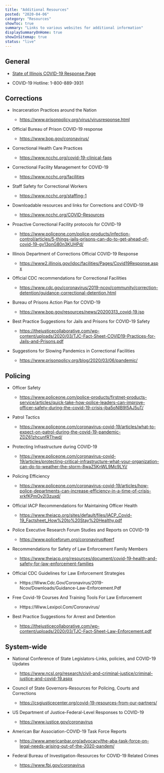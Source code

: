 ```yaml
---
title: "Additional Resources"
posted: "2020-04-06"
category: "Resources"
showToc: true
summary: "Links to various websites for additional information"
displaySummaryOnHome: true
showInSitemap: true
status: "live"
---
```


## General

- [State of Illinois COVID-19 Response Page]()

- COVID-19 Hotline: 1-800-889-3931

## Corrections

- Incarceration Practices around the Nation

  - https://www.prisonpolicy.org/virus/virusresponse.html

- Official Bureau of Prison COVID-19 response

  - https://www.bop.gov/coronavirus/

- Correctional Health Care Practices

  - https://www.ncchc.org/covid-19-clinical-faqs

- Correctional Facility Management for COVID-19

  - https://www.ncchc.org/facilities

- Staff Safety for Correctional Workers

  - https://www.ncchc.org/staffing-1

- Downloadable resources and links for Corrections and COVID-19

  - https://www.ncchc.org/COVID-Resources

- Proactive Correctional Facility protocols for COVID-19

  - https://www.policeone.com/police-products/infection-control/articles/5-things-jails-prisons-can-do-to-get-ahead-of-covid-19-gv13onG80n3KUHPd/

- Illinois Department of Corrections Official COVID-19 Response

  - https://www2.illinois.gov/idoc/facilities/Pages/Covid19Response.aspx

- Official CDC recommendations for Correctional Facilities

  - https://www.cdc.gov/coronavirus/2019-ncov/community/correction-detention/guidance-correctional-detention.html

- Bureau of Prisons Action Plan for COVID-19

  - https://www.bop.gov/resources/news/20200313_covid-19.jsp

- Best Practice Suggestions for Jails and Prisons for COVID-19 Safety

  - https://thejusticecollaborative.com/wp-content/uploads/2020/03/TJC-Fact-Sheet-COVID19-Practices-for-Jails-and-Prisons.pdf

- Suggestions for Slowing Pandemics in Correctional Facilities

  - https://www.prisonpolicy.org/blog/2020/03/06/pandemic/

## Policing

- Officer Safety

  - https://www.policeone.com/police-products/firstnet-products-service/articles/quick-take-how-police-leaders-can-improve-officer-safety-during-the-covid-19-crisis-jba5oNIB9I5AJ5uT/

- Patrol Tactics

  - https://www.policeone.com/coronavirus-covid-19/articles/what-to-expect-on-patrol-during-the-covid-19-pandemic-ZDZ61zhcunfRThwd/

- Protecting Infrastructure during COVID-19

  - https://www.policeone.com/coronavirus-covid-19/articles/protecting-critical-infrastructure-what-your-organization-can-do-to-weather-the-storm-8waZ5KnWL9Mc9LYi/

- Policing Efficiency

  - https://www.policeone.com/coronavirus-covid-19/articles/how-police-departments-can-increase-efficiency-in-a-time-of-crisis-xrkfKPmOv2I3zuxd/

- Official IACP Recommendations for Maintaining Officer Health

  - https://www.theiacp.org/sites/default/files/IACP_Covid-19_Factsheet_How%20to%20Stay%20Healthy.pdf

- Police Executive Research Forum Studies and Reports on COVID-19

  - https://www.policeforum.org/coronavirus#perf

- Recommendations for Safety of Law Enforcement Family Members

  - https://www.theiacp.org/resources/document/covid-19-health-and-safety-for-law-enforcement-families

- Official CDC Guidelines for Law Enforcement Strategies

  - Https://Www.Cdc.Gov/Coronavirus/2019-Ncov/Downloads/Guidance-Law-Enforcement.Pdf

- Free Covid-19 Courses And Training Tools For Law Enforcement

  - Https://Www.Lexipol.Com/Coronavirus/

- Best Practice Suggestions for Arrest and Detention

  - https://thejusticecollaborative.com/wp-content/uploads/2020/03/TJC-Fact-Sheet-Law-Enforcement.pdf

## System-wide

- National Conference of State Legislators-Links, policies, and COVID-19 Updates

  - https://www.ncsl.org/research/civil-and-criminal-justice/criminal-justice-and-covid-19.aspx

- Council of State Governors-Resources for Policing, Courts and Corrections

  - https://csgjusticecenter.org/covid-19-resources-from-our-partners/

- US Department of Justice-Federal-Level Responses to COVID-19

  - https://www.justice.gov/coronavirus

- American Bar Association-COVID-19 Task Force Reports

  - https://www.americanbar.org/advocacy/the-aba-task-force-on-legal-needs-arising-out-of-the-2020-pandem/

- Federal Bureau of Investigation-Resources for COVID-19 Related Crimes

  - https://www.fbi.gov/coronavirus
